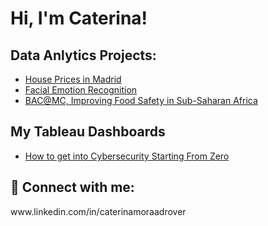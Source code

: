 <h1>Hi, I'm Caterina! 

<h2>Data Anlytics Projects:</h2>

  - [House Prices in Madrid](https://github.com/caterinamora/House-Prices-in-Madrid-)
  - [Facial Emotion Recognition](https://github.com/caterinamora/Facial-Emotion-Recognition-)
  - [BAC@MC, Improving Food Safety in Sub-Saharan Africa](https://github.com/caterinamora/Business-Analytics-Competition-at-Manhattan-College-)

<h2> My Tableau Dashboards</h2>

- [How to get into Cybersecurity Starting From Zero](https://www.youtube.com/watch?v=a83ASGn_V_s)


<h2> 🤳 Connect with me:</h2>
 www.linkedin.com/in/caterinamoraadrover

